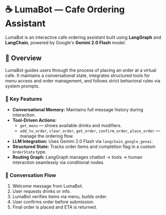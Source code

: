 # ☕ LumaBot — Cafe Ordering Assistant

LumaBot is an interactive cafe ordering assistant built using **LangGraph** and **LangChain**, powered by Google's **Gemini 2.0 Flash** model.

## 🧠 Overview

LumaBot guides users through the process of placing an order at a virtual cafe. It maintains a conversational state, integrates structured tools for menu access and order management, and follows strict behavioral rules via system prompts.

### 🔧 Key Features

- **Conversational Memory:** Maintains full message history during interaction.
- **Tool-Driven Actions:**
  - `get_menu` — shows available drinks and modifiers.
  - `add_to_order`, `clear_order`, `get_order`, `confirm_order`, `place_order` — manage the ordering flow.
- **LLM Integration:** Uses Gemini 2.0 Flash via `langchain_google_genai`.
- **Structured State:** Tracks order items and completion flag in a custom `OrderState` type.
- **Routing Graph:** LangGraph manages chatbot → tools → human interaction seamlessly via conditional nodes.

### 🏁 Conversation Flow

1. Welcome message from LumaBot.
2. User requests drinks or info.
3. LumaBot verifies items via menu, builds order.
4. User confirms order before submission.
5. Final order is placed and ETA is returned.
